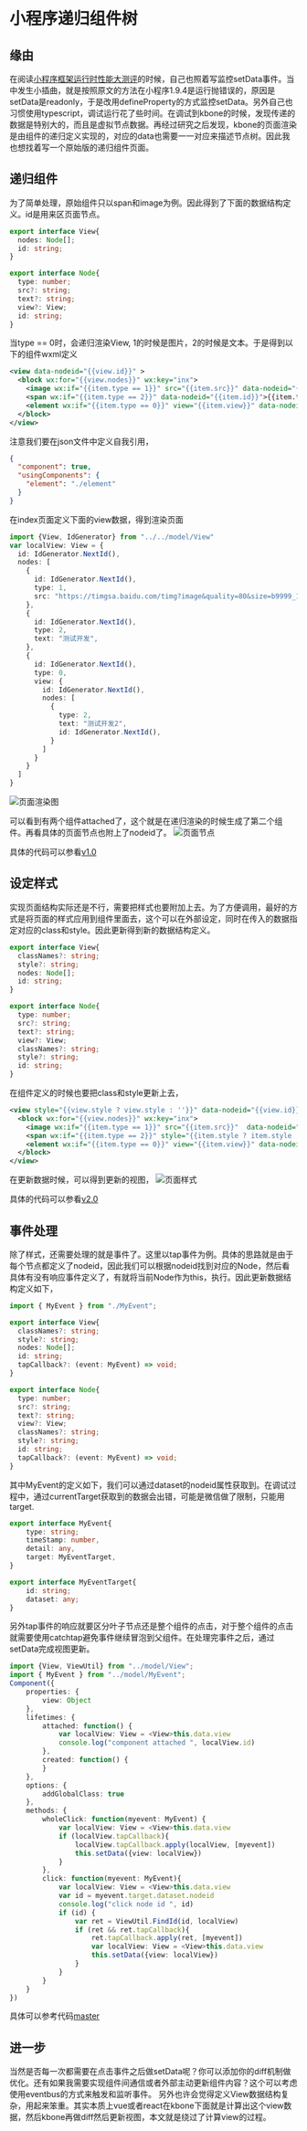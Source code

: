 # 小程序递归组件树
## 缘由
在阅读[小程序框架运行时性能大测评](https://segmentfault.com/a/1190000022249399)的时候，自己也照着写监控setData事件。当中发生小插曲，就是按照原文的方法在小程序1.9.4是运行抛错误的，原因是setData是readonly，于是改用defineProperty的方式监控setData。另外自己也习惯使用typescript，调试运行花了些时间。在调试到kbone的时候，发现传递的数据是特别大的，而且是虚拟节点数据。再经过研究之后发现，kbone的页面渲染是由组件的递归定义实现的，对应的data也需要一一对应来描述节点树。因此我也想找着写一个原始版的递归组件页面。

## 递归组件
为了简单处理，原始组件只以span和image为例。因此得到了下面的数据结构定义。id是用来区页面节点。
```typescript
export interface View{
  nodes: Node[];
  id: string;
}

export interface Node{
  type: number;
  src?: string;
  text?: string;
  view?: View;
  id: string;
}
```
当type == 0时，会递归渲染View, 1的时候是图片，2的时候是文本。于是得到以下的组件wxml定义
```xml
<view data-nodeid="{{view.id}}" >
  <block wx:for="{{view.nodes}}" wx:key="inx">
    <image wx:if="{{item.type == 1}}" src="{{item.src}}" data-nodeid="{{item.id}}"></image>
    <span wx:if="{{item.type == 2}}" data-nodeid="{{item.id}}">{{item.text}}</span>
    <element wx:if="{{item.type == 0}}" view="{{item.view}}" data-nodeid="{{item.id}}"></element>
  </block>
</view>
```
注意我们要在json文件中定义自我引用，
```json
{
  "component": true,
  "usingComponents": {
    "element": "./element"
  }
}
```
在index页面定义下面的view数据，得到渲染页面
```typescript
import {View, IdGenerator} from "../../model/View"
var localView: View = {
  id: IdGenerator.NextId(),
  nodes: [
    {
      id: IdGenerator.NextId(),
      type: 1,
      src: "https://timgsa.baidu.com/timg?image&quality=80&size=b9999_10000&sec=1586097655064&di=86c41db8397d671d51d296df0cbe3713&imgtype=0&src=http%3A%2F%2Fb-ssl.duitang.com%2Fuploads%2Fitem%2F201812%2F29%2F20181229232103_KQwZC.jpeg"
    },
    {
      id: IdGenerator.NextId(),
      type: 2,
      text: "测试开发",
    },
    {
      id: IdGenerator.NextId(),
      type: 0,
      view: {
        id: IdGenerator.NextId(),
        nodes: [
          {
            type: 2,
            text: "测试开发2",
            id: IdGenerator.NextId(),
          }
        ]
      }
    }
  ]
}
```

![页面渲染图](/images/%E9%80%92%E5%BD%92%E7%BB%84%E4%BB%B6%E6%A0%91/render.png)

可以看到有两个组件attached了，这个就是在递归渲染的时候生成了第二个组件。再看具体的页面节点也附上了nodeid了。
![页面节点](/images/%E9%80%92%E5%BD%92%E7%BB%84%E4%BB%B6%E6%A0%91/nodeid.png)

具体的代码可以参看[v1.0](https://github.com/codetest/miniprogram-rectree/tree/v1.0)

## 设定样式
实现页面结构实际还是不行，需要把样式也要附加上去。为了方便调用，最好的方式是将页面的样式应用到组件里面去，这个可以在外部设定，同时在传入的数据指定对应的class和style。因此更新得到新的数据结构定义。
```typescript
export interface View{
  classNames?: string;
  style?: string;
  nodes: Node[];
  id: string;
}

export interface Node{
  type: number;
  src?: string;
  text?: string;
  view?: View;
  classNames?: string;
  style?: string;
  id: string;
}
```
在组件定义的时候也要把class和style更新上去，
```xml
<view style="{{view.style ? view.style : ''}}" data-nodeid="{{view.id}}" class="{{view.classNames ? view.classNames : ''}}">
  <block wx:for="{{view.nodes}}" wx:key="inx">
    <image wx:if="{{item.type == 1}}" src="{{item.src}}"  data-nodeid="{{item.id}}" style="{{item.style ? item.style : ''}}" class="{{item.classNames ? item.class : ''}}"></image>
    <span wx:if="{{item.type == 2}}" style="{{item.style ? item.style : ''}}" data-nodeid="{{item.id}}" class="{{item.classNames ? item.classNames : ''}}">{{item.text}}</span>
    <element wx:if="{{item.type == 0}}" view="{{item.view}}" data-nodeid="{{item.id}}"></element>
  </block>
</view>
```
在更新数据时候，可以得到更新的视图，
![页面样式](/images/%E9%80%92%E5%BD%92%E7%BB%84%E4%BB%B6%E6%A0%91/style.png)

具体的代码可以参看[v2.0](https://github.com/codetest/miniprogram-rectree/tree/v2.0)

## 事件处理
除了样式，还需要处理的就是事件了。这里以tap事件为例。具体的思路就是由于每个节点都定义了nodeid，因此我们可以根据nodeid找到对应的Node，然后看具体有没有响应事件定义了，有就将当前Node作为this，执行。因此更新数据结构定义如下，
```typescript
import { MyEvent } from "./MyEvent";

export interface View{
  classNames?: string;
  style?: string;
  nodes: Node[];
  id: string;
  tapCallback?: (event: MyEvent) => void;
}

export interface Node{
  type: number;
  src?: string;
  text?: string;
  view?: View;
  classNames?: string;
  style?: string;
  id: string;
  tapCallback?: (event: MyEvent) => void;
}
```
其中MyEvent的定义如下，我们可以通过dataset的nodeid属性获取到。在调试过程中，通过currentTarget获取到的数据会出错，可能是微信做了限制，只能用target.
```typescript
export interface MyEvent{
    type: string;
    timeStamp: number,
    detail: any,
    target: MyEventTarget,
}

export interface MyEventTarget{
    id: string;
    dataset: any;
}
```
另外tap事件的响应就要区分叶子节点还是整个组件的点击，对于整个组件的点击就需要使用catchtap避免事件继续冒泡到父组件。在处理完事件之后，通过setData完成视图更新。
```typescript
import {View, ViewUtil} from "../model/View";
import { MyEvent } from "../model/MyEvent";
Component({
    properties: {
        view: Object
    },
    lifetimes: {
        attached: function() {
            var localView: View = <View>this.data.view
            console.log("component attached ", localView.id)
        },
        created: function() {
        }
    },
    options: {
        addGlobalClass: true
    },
    methods: {
        wholeClick: function(myevent: MyEvent) {
            var localView: View = <View>this.data.view
            if (localView.tapCallback){
                localView.tapCallback.apply(localView, [myevent])
                this.setData({view: localView})
            }
        },
        click: function(myevent: MyEvent){
            var localView: View = <View>this.data.view
            var id = myevent.target.dataset.nodeid
            console.log("click node id ", id)
            if (id) {
                var ret = ViewUtil.FindId(id, localView)
                if (ret && ret.tapCallback){
                    ret.tapCallback.apply(ret, [myevent])
                    var localView: View = <View>this.data.view
                    this.setData({view: localView})
                }
            }
        }
    }
})
```
具体可以参考代码[master](https://github.com/codetest/miniprogram-rectree/tree/master)
## 进一步
当然是否每一次都需要在点击事件之后做setData呢？你可以添加你的diff机制做优化。还有如果我需要实现组件间通信或者外部主动更新组件内容？这个可以考虑使用eventbus的方式来触发和监听事件。
另外也许会觉得定义View数据结构复杂，用起来笨重。其实本质上vue或者react在kbone下面就是计算出这个view数据，然后kbone再做diff然后更新视图，本文就是绕过了计算view的过程。
